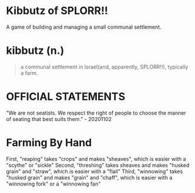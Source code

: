 # Kibbutz of SPLORR!!

A game of building and managing a small communal settlement.

# kibbutz (n.)
> a communal settlement in Israel(and, apparently, SPLORR!!), typically a farm.

# OFFICIAL STATEMENTS
"We are not seatists. We respect the right of people to choose the manner of seating that best suits them." - 20201102

# Farming By Hand

First, "reaping" takes "crops" and makes "sheaves", which is easier with a "scythe" or "sickle"
Second, "threshing" takes sheaves and makes "husked grain" and "straw", which is easier with a "flail"
Third, "winnowing" takes "husked grain" and makes "grain" and "chaff", which is easier with a "winnowing fork" or a "winnowing fan"
